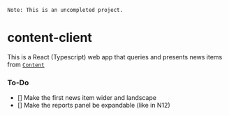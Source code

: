 `Note: This is an uncompleted project.`

# content-client

This is a React (Typescript) web app that queries and presents news items from [`Content`](https://github.com/TheMulti0/Content)

### To-Do
 - [] Make the first news item wider and landscape
 - [] Make the reports panel be expandable (like in N12)
